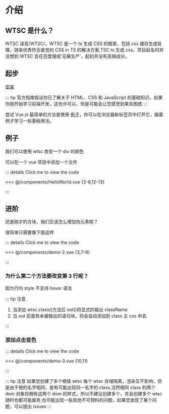 # 介绍

## WTSC 是什么？

WTSC 读音/WTSC/，WTSC 是一个 ts 生成 CSS 的框架，包括 css 缓存生成处理，效率优秀符合直觉的 CSS in TS 的解决方案,TSC ts 生成 css，项目起名时并没想到 WTSC 会在百度搜成‘无痛生产’，起初并没有恶搞成分。

## 起步

[安装](installation.md)

::: tip
官方指南假设你已了解关于 HTML、CSS 和 JavaScript 的基础知识。如果你刚开始学习前端开发，这也许可以，但是可能会让您感觉到某些困惑
:::

尝试 Vue.js 最简单的方法是使用 [例子](#例子)，你可以在浏览器新标签页中打开它，跟着例子学习一些基础用法。

## 例子

我们可以使用 wtsc 改变一个 div 的颜色

可以在一个 vue 项目中添加一个文件

<script setup>
import HelloWorld from '../components/HelloWorld.vue'
import demo2 from '../components/demo-2.vue'
import demo3 from '../components/demo-3.vue'
</script>

<HelloWorld/>

::: details Click me to view the code

<<< @/components/HelloWorld.vue {2-8,12-13}

:::

## 进阶

还是刚才的方块，我们应该怎么增加伪元素呢？

很简单只需要像下面这样

<demo2/>

::: details Click me to view the code

<<< @/components/demo-2.vue {3,7-9}

:::

### 为什么第二个方法要改变第 3 行呢？

因为行内 style 不支持 hover 语法

::: tip 注意

1. 当添加 wtsc.class()方法后 out()将显式的输出 className
2. 当 out 前面有未被输出的语句块，将会自动添加到 class 主 css 中去

:::

### 添加点击变色

<demo3/>

::: details Click me to view the code

<<< @/components/demo-3.vue {10,11}

:::

::: tip 注意
如果您创建了多个根级 wtsc 每个 wtsc 存储隔离，渲染互不影响，但是由于根的名字相同，是有可能出现同一名字的 class,当然相同 class 的两个 dom 对象将拥有这两个 dom 的样式，所以不建议创建多个，并且创建多个 wtsc 随时也都可能废弃,也可能出现一些其他不可预料的问题，如果您发现了某个问题，可以提出 issues
:::
